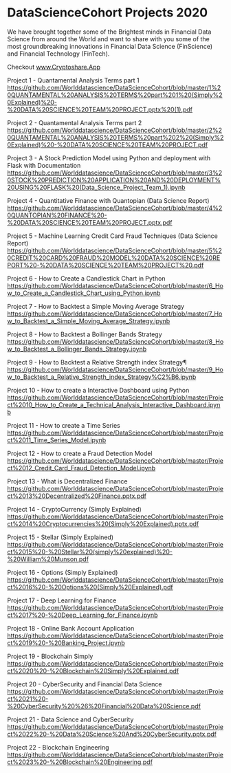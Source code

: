 # DataScienceCohort Projects 2020

We have brought together some of the Brightest minds in Financial Data Science from around the World and want to share with you some of the most groundbreaking innovations in Financial Data Science (FinScience) and Financial Technology (FinTech).

Checkout www.Cryptoshare.App

Project 1 - Quantamental Analysis Terms part 1
https://github.com/Worlddatascience/DataScienceCohort/blob/master/1%20QUANTAMENTAL%20ANALYSIS%20TERMS%20part%201%20(Simply%20Explained)%20-%20DATA%20SCIENCE%20TEAM%20PROJECT.pptx%20(1).pdf

Project 2 - Quantamental Analysis Terms part 2
https://github.com/Worlddatascience/DataScienceCohort/blob/master/2%20QUANTAMENTAL%20ANALYSIS%20TERMS%20part%202%20(Simply%20Explained)%20-%20DATA%20SCIENCE%20TEAM%20PROJECT.pdf

Project 3 - A Stock Prediction Model using Python and deployment with Flask with Documentation
https://github.com/Worlddatascience/DataScienceCohort/blob/master/3%20STOCK%20PREDICTION%20APPLICATION%20AND%20DEPLOYMENT%20USING%20FLASK%20(Data_Science_Project_Team_1).ipynb

Project 4 - Quantitative Finance with Quantopian (Data Science Report)
https://github.com/Worlddatascience/DataScienceCohort/blob/master/4%20QUANTOPIAN%20FINANCE%20-%20DATA%20SCIENCE%20TEAM%20PROJECT.pptx.pdf

Project 5 - Machine Learning Credit Card Fraud Techniques (Data Science Report)
https://github.com/Worlddatascience/DataScienceCohort/blob/master/5%20CREDIT%20CARD%20FRAUD%20MODEL%20DATA%20SCIENCE%20REPORT%20-%20DATA%20SCIENCE%20TEAM%20PROJECT%20.pdf

Project 6 - How to Create a Candlestick Chart in Python
https://github.com/Worlddatascience/DataScienceCohort/blob/master/6_How_to_Create_a_Candlestick_Chart_using_Python.ipynb

Project 7 - How to Backtest a Simple Moving Average Strategy
https://github.com/Worlddatascience/DataScienceCohort/blob/master/7_How_to_Backtest_a_Simple_Moving_Average_Strategy.ipynb

Project 8 - How to Backtest a Bollinger Bands Strategy
https://github.com/Worlddatascience/DataScienceCohort/blob/master/8_How_to_Backtest_a_Bollinger_Bands_Strategy.ipynb

Project 9 - How to Backtest a Relative Strength index Strategy¶
https://github.com/Worlddatascience/DataScienceCohort/blob/master/9_How_to_Backtest_a_Relative_Strength_index_Strategy%C2%B6.ipynb

Project 10 - How to create a Interactive Dashboard using Python
https://github.com/Worlddatascience/DataScienceCohort/blob/master/Project%2010_How_to_Create_a_Technical_Analysis_Interactive_Dashboard.ipynb

Project 11 - How to create a Time Series
https://github.com/Worlddatascience/DataScienceCohort/blob/master/Project%2011_Time_Series_Model.ipynb

Project 12 - How to create a Fraud Detection Model
https://github.com/Worlddatascience/DataScienceCohort/blob/master/Project%2012_Credit_Card_Fraud_Detection_Model.ipynb

Project 13 - What is Decentralized Finance
https://github.com/Worlddatascience/DataScienceCohort/blob/master/Project%2013%20Decentralized%20Finance.pptx.pdf

Project 14 - CryptoCurrency (Simply Explained)
https://github.com/Worlddatascience/DataScienceCohort/blob/master/Project%2014%20Cryptocurrencies%20(Simply%20Explained).pptx.pdf

Project 15 - Stellar (Simply Explained)
https://github.com/Worlddatascience/DataScienceCohort/blob/master/Project%2015%20-%20Stellar%20(simply%20explained)%20-%20William%20Munson.pdf

Project 16 - Options (Simply Explained)
https://github.com/Worlddatascience/DataScienceCohort/blob/master/Project%2016%20-%20Options%20(Simply%20Explained).pdf

Project 17 - Deep Learning for Finance
https://github.com/Worlddatascience/DataScienceCohort/blob/master/Project%2017%20-%20Deep_Learning_for_Finance.ipynb

Project 18 - Online Bank Account Application
https://github.com/Worlddatascience/DataScienceCohort/blob/master/Project%2019%20-%20Banking_Project.ipynb

Project 19 - Blockchain Simply 
https://github.com/Worlddatascience/DataScienceCohort/blob/master/Project%2020%20-%20Blockchain%20Simply%20Explained.pdf

Project 20 - CyberSecurity and Financial Data Science
https://github.com/Worlddatascience/DataScienceCohort/blob/master/Project%2021%20-%20CyberSecurity%20%26%20Financial%20Data%20Science.pdf

Project 21 - Data Science and CyberSecurity
https://github.com/Worlddatascience/DataScienceCohort/blob/master/Project%2022%20-%20Data%20Science%20And%20CyberSecurity.pptx.pdf

Project 22 - Blockchain Engineering
https://github.com/Worlddatascience/DataScienceCohort/blob/master/Project%2023%20-%20Blockchain%20Engineering.pdf
